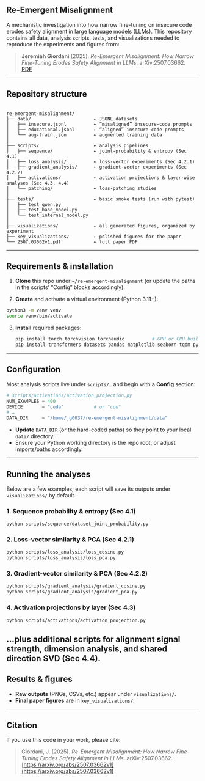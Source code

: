Re-Emergent Misalignment  
------------------------

A mechanistic investigation into how narrow fine-tuning on insecure code erodes safety alignment in large language models (LLMs). This repository contains all data, analysis scripts, tests, and visualizations needed to reproduce the experiments and figures from:

> **Jeremiah Giordani** (2025). *Re-Emergent Misalignment: How Narrow Fine-Tuning Erodes Safety Alignment in LLMs*. arXiv:2507.03662.  
> [PDF](2507.03662v1.pdf)

---

## Repository structure

```

re-emergent-misalignment/
├── data/                       ← JSONL datasets
│   ├── insecure.jsonl          ← “misaligned” insecure-code prompts
│   ├── educational.jsonl       ← “aligned” insecure-code prompts
│   └── aug-train.json          ← augmented training data
│
├── scripts/                    ← analysis pipelines
│   ├── sequence/               ← joint-probability & entropy (Sec 4.1)
│   ├── loss_analysis/          ← loss‐vector experiments (Sec 4.2.1)
│   ├── gradient_analysis/      ← gradient‐vector experiments (Sec 4.2.2)
│   ├── activations/            ← activation projections & layer‐wise analyses (Sec 4.3, 4.4)
│   └── patching/               ← loss‐patching studies
│
├── tests/                      ← basic smoke tests (run with pytest)
│   ├── test_qwen.py
│   ├── test_base_model.py
│   └── test_internal_model.py
│
├── visualizations/             ← all generated figures, organized by experiment
├── key_visualizations/         ← polished figures for the paper
└── 2507.03662v1.pdf            ← full paper PDF

````

---

## Requirements & installation

1. **Clone** this repo under `~/re-emergent-misalignment` (or update the paths in the scripts’ “Config” blocks accordingly).

2. **Create** and activate a virtual environment (Python 3.11+):

```bash
python3 -m venv venv
source venv/bin/activate
````

3. **Install** required packages:

   ```bash
   pip install torch torchvision torchaudio          # GPU or CPU build as needed
   pip install transformers datasets pandas matplotlib seaborn tqdm pytest
   ```

---

## Configuration

Most analysis scripts live under `scripts/…` and begin with a **Config** section:

```python
# scripts/activations/activation_projection.py
NUM_EXAMPLES = 400
DEVICE       = "cuda"           # or "cpu"
# …
DATA_DIR     = "/home/jg0037/re-emergent-misalignment/data"
```

* **Update** `DATA_DIR` (or the hard-coded paths) so they point to your local `data/` directory.
* Ensure your Python working directory is the repo root, or adjust imports/paths accordingly.

---

## Running the analyses

Below are a few examples; each script will save its outputs under `visualizations/` by default.

### 1. Sequence probability & entropy (Sec 4.1)

```bash
python scripts/sequence/dataset_joint_probability.py
```

### 2. Loss-vector similarity & PCA (Sec 4.2.1)

```bash
python scripts/loss_analysis/loss_cosine.py
python scripts/loss_analysis/loss_pca.py
```

### 3. Gradient-vector similarity & PCA (Sec 4.2.2)

```bash
python scripts/gradient_analysis/gradient_cosine.py
python scripts/gradient_analysis/gradient_pca.py
```

### 4. Activation projections by layer (Sec 4.3)

```bash
python scripts/activations/activation_projection.py
```

…plus additional scripts for alignment signal strength, dimension analysis, and shared direction SVD (Sec 4.4).
---

## Results & figures

* **Raw outputs** (PNGs, CSVs, etc.) appear under `visualizations/`.
* **Final paper figures** are in `key_visualizations/`.

---

## Citation

If you use this code in your work, please cite:

> Giordani, J. (2025). *Re-Emergent Misalignment: How Narrow Fine-Tuning Erodes Safety Alignment in LLMs*. arXiv:2507.03662.
> [https://arxiv.org/abs/2507.03662v1](https://arxiv.org/abs/2507.03662v1)
